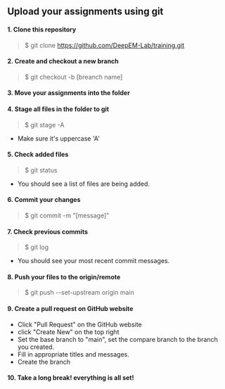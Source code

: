 ## Upload your assignments using git ##

#### 1. Clone this repository ####
> $ git clone https://github.com/DeepEM-Lab/training.git

#### 2. Create and checkout a new branch ####
> $ git checkout -b [breanch name]

#### 3. Move your assignments into the folder ####

#### 4. Stage all files in the folder to git ####
> $ git stage -A
* Make sure it's uppercase 'A'

#### 5. Check added files ####
> $ git status
* You should see a list of files are being added.

#### 6. Commit your changes ####
> $ git commit -m "[message]"

#### 7. Check previous commits ####
> $ git log
* You should see your most recent commit messages.

#### 8. Push your files to the origin/remote ####
> $ git push --set-upstream origin main

#### 9. Create a pull request on GitHub website ####
* Click "Pull Request" on the GitHub website
* click "Create New" on the top right
* Set the base branch to "main", set the compare branch to the branch you created.
* Fill in appropriate titles and messages.
* Create the branch

#### 10. Take a long break! everything is all set! ####